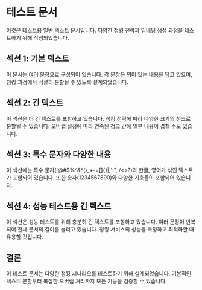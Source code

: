 # 테스트 문서

이것은 테스트용 일반 텍스트 문서입니다. 다양한 청킹 전략과 임베딩 생성 과정을 테스트하기 위해 작성되었습니다.

## 섹션 1: 기본 텍스트

이 문서는 여러 문장으로 구성되어 있습니다. 각 문장은 의미 있는 내용을 담고 있으며, 청킹 과정에서 적절히 분할될 수 있도록 설계되었습니다.

## 섹션 2: 긴 텍스트

이 섹션은 더 긴 텍스트를 포함하고 있습니다. 청킹 전략에 따라 다양한 크기의 청크로 분할될 수 있습니다. 오버랩 설정에 따라 연속된 청크 간에 일부 내용이 겹칠 수도 있습니다.

## 섹션 3: 특수 문자와 다양한 내용

이 섹션에는 특수 문자(!@#$%^&*()_+-=[]{}|;':",./<>?)와 한글, 영어가 섞인 텍스트가 포함되어 있습니다. 또한 숫자(1234567890)와 다양한 기호들이 포함되어 있습니다.

## 섹션 4: 성능 테스트용 긴 텍스트

이 섹션은 성능 테스트를 위해 충분히 긴 텍스트를 포함하고 있습니다. 여러 문장이 반복되어 전체 문서의 길이를 늘리고 있습니다. 청킹 서비스의 성능을 측정하고 최적화할 때 유용할 것입니다.

## 결론

이 테스트 문서는 다양한 청킹 시나리오를 테스트하기 위해 설계되었습니다. 기본적인 텍스트 분할부터 복잡한 오버랩 처리까지 모든 기능을 검증할 수 있습니다.